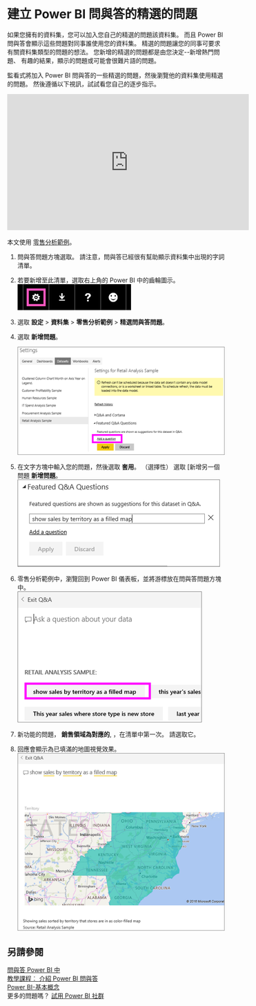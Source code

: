 <properties
   pageTitle="建立 Power BI 問與答的精選的問題"
   description="如何建立 Power BI 問與答的精選的問題的文件"
   services="powerbi"
   documentationCenter=""
   authors="mihart"
   manager="mblythe"
   backup=""
   editor=""
   tags=""
   featuredVideoId="E1mIAyEXuF4"
   qualityFocus="no"
   qualityDate=""/>

<tags
   ms.service="powerbi"
   ms.devlang="NA"
   ms.topic="article"
   ms.tgt_pltfrm="NA"
   ms.workload="powerbi"
   ms.date="08/23/2016"
   ms.author="mihart"/>

# 建立 Power BI 問與答的精選的問題  

如果您擁有的資料集，您可以加入您自己的精選的問題該資料集。  而且 Power BI 問與答會顯示這些問題對同事誰使用您的資料集。  精選的問題讓您的同事可要求有關資料集類型的問題的想法。 您新增的精選的問題都是由您決定--新增熱門問題、 有趣的結果，顯示的問題或可能會很難片語的問題。

監看式將加入 Power BI 問與答的一些精選的問題，然後瀏覽他的資料集使用精選的問題。 然後遵循以下視訊，試試看您自己的逐步指示。
<iframe width="560" height="315" src="https://www.youtube.com/embed/E1mIAyEXuF4" frameborder="0" allowfullscreen></iframe>



本文使用 [零售分析範例](powerbi-sample-datasets.md)。

1.  問與答問題方塊選取。   請注意，問與答已經很有幫助顯示資料集中出現的字詞清單。

2.  若要新增至此清單，選取右上角的 Power BI 中的齒輪圖示。  
    ![](media/powerbi-service-q-and-a-create-featured-questions/PBI_gearIcon2.jpg)

3.  選取 **設定** &gt; **資料集** &gt; **零售分析範例** &gt; **精選問與答問題**。  

4.  選取 **新增問題**。

    ![](media/powerbi-service-q-and-a-create-featured-questions/power-bi-settings.png)

5.  在文字方塊中輸入您的問題，然後選取 **套用**。   （選擇性） 選取 [新增另一個問題 **新增問題**。  
    ![](media/powerbi-service-q-and-a-create-featured-questions/power-bi-type-featured-question.png)

6.  零售分析範例中，瀏覽回到 Power BI 儀表板，並將游標放在問與答問題方塊中。   
    ![](media/powerbi-service-q-and-a-create-featured-questions/power-bi-featured-q.png)

7.  新功能的問題， **銷售領域為對應的**, ，在清單中第一次。 請選取它。  

8.  回應會顯示為已填滿的地圖視覺效果。  
    ![](media/powerbi-service-q-and-a-create-featured-questions/power-bi-filled-map.png)

## 另請參閱
[問與答 Power BI 中](powerbi-service-q-and-a.md)  
[教學課程︰ 介紹 Power BI 問與答](powerbi-service-tutorial-introduction-to-q-and-a.md)  
[Power BI-基本概念](powerbi-service-basic-concepts.md)  
更多的問題嗎？ [試用 Power BI 社群](http://community.powerbi.com/)

